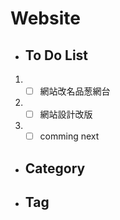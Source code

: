 # Website
- ## To Do List
 1. - [ ] 網站改名品葱網台
 2. - [ ] 網站設計改版
 3. - [ ] comming next

- ## Category
- ## Tag
